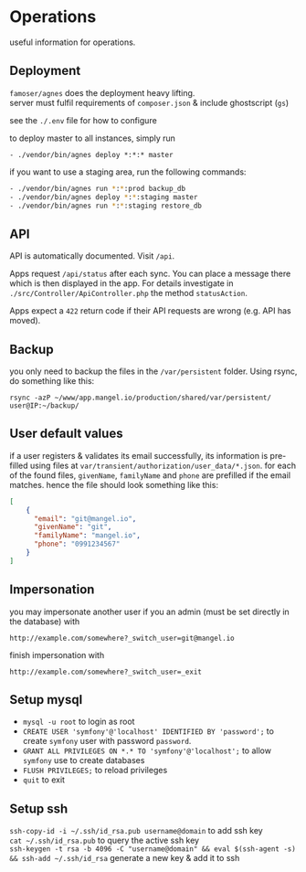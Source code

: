 # Operations
useful information for operations.

## Deployment

`famoser/agnes` does the deployment heavy lifting.  
server must fulfil requirements of `composer.json` & include ghostscript (`gs`)  

see the `./.env` file for how to configure

to deploy master to all instances, simply run
```
- ./vendor/bin/agnes deploy *:*:* master 
```

if you want to use a staging area, run the following commands:
```bash
- ./vendor/bin/agnes run *:*:prod backup_db
- ./vendor/bin/agnes deploy *:*:staging master
- ./vendor/bin/agnes run *:*:staging restore_db
```

## API

API is automatically documented. Visit `/api`.

Apps request `/api/status` after each sync. You can place a message there which is then displayed in the app.
For details investigate in `./src/Controller/ApiController.php` the method `statusAction`.

Apps expect a `422` return code if their API requests are wrong (e.g. API has moved).

## Backup

you only need to backup the files in the `/var/persistent` folder.
Using rsync, do something like this: 
```
rsync -azP ~/www/app.mangel.io/production/shared/var/persistent/ user@IP:~/backup/
```

## User default values
 
if a user registers & validates its email successfully, its information is pre-filled using files at `var/transient/authorization/user_data/*.json`.
for each of the found files, `givenName`, `familyName` and `phone` are prefilled if the email matches.
hence the file should look something like this:
```json
[
    {
      "email": "git@mangel.io",
      "givenName": "git",
      "familyName": "mangel.io",
      "phone": "0991234567"
    }
]
```

## Impersonation

you may impersonate another user if you an admin (must be set directly in the database) with 
```
http://example.com/somewhere?_switch_user=git@mangel.io
```

finish impersonation with
```
http://example.com/somewhere?_switch_user=_exit
```

## Setup mysql

- `mysql -u root` to login as root
- `CREATE USER 'symfony'@'localhost' IDENTIFIED BY 'password';` to create `symfony` user with password `password`.
- `GRANT ALL PRIVILEGES ON *.* TO 'symfony'@'localhost';` to allow `symfony` use to create databases
- `FLUSH PRIVILEGES;` to reload privileges
- `quit` to exit 

## Setup ssh

`ssh-copy-id -i ~/.ssh/id_rsa.pub username@domain` to add ssh key  
`cat ~/.ssh/id_rsa.pub` to query the active ssh key  
`ssh-keygen -t rsa -b 4096 -C "username@domain" && eval $(ssh-agent -s) && ssh-add ~/.ssh/id_rsa` generate a new key & add it to ssh  
